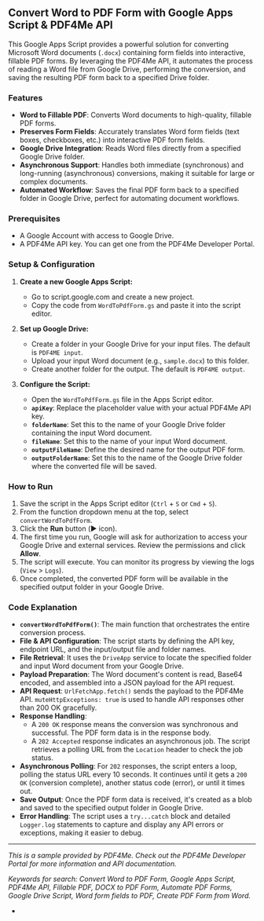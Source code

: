 ## Convert Word to PDF Form with Google Apps Script & PDF4Me API

This Google Apps Script provides a powerful solution for converting Microsoft Word documents (`.docx`) containing form fields into interactive, fillable PDF forms. By leveraging the PDF4Me API, it automates the process of reading a Word file from Google Drive, performing the conversion, and saving the resulting PDF form back to a specified Drive folder.

### Features

*   **Word to Fillable PDF**: Converts Word documents to high-quality, fillable PDF forms.
*   **Preserves Form Fields**: Accurately translates Word form fields (text boxes, checkboxes, etc.) into interactive PDF form fields.
*   **Google Drive Integration**: Reads Word files directly from a specified Google Drive folder.
*   **Asynchronous Support**: Handles both immediate (synchronous) and long-running (asynchronous) conversions, making it suitable for large or complex documents.
*   **Automated Workflow**: Saves the final PDF form back to a specified folder in Google Drive, perfect for automating document workflows.

### Prerequisites

*   A Google Account with access to Google Drive.
*   A PDF4Me API key. You can get one from the PDF4Me Developer Portal.

### Setup & Configuration

1.  **Create a new Google Apps Script:**
    *   Go to script.google.com and create a new project.
    *   Copy the code from `WordToPdfForm.gs` and paste it into the script editor.

2.  **Set up Google Drive:**
    *   Create a folder in your Google Drive for your input files. The default is `PDF4ME input`.
    *   Upload your input Word document (e.g., `sample.docx`) to this folder.
    *   Create another folder for the output. The default is `PDF4ME output`.

3.  **Configure the Script:**
    *   Open the `WordToPdfForm.gs` file in the Apps Script editor.
    *   **`apiKey`**: Replace the placeholder value with your actual PDF4Me API key.
    *   **`folderName`**: Set this to the name of your Google Drive folder containing the input Word document.
    *   **`fileName`**: Set this to the name of your input Word document.
    *   **`outputFileName`**: Define the desired name for the output PDF form.
    *   **`outputFolderName`**: Set this to the name of the Google Drive folder where the converted file will be saved.

### How to Run

1.  Save the script in the Apps Script editor (`Ctrl` + `S` or `Cmd` + `S`).
2.  From the function dropdown menu at the top, select `convertWordToPdfForm`.
3.  Click the **Run** button (▶️ icon).
4.  The first time you run, Google will ask for authorization to access your Google Drive and external services. Review the permissions and click **Allow**.
5.  The script will execute. You can monitor its progress by viewing the logs (`View` > `Logs`).
6.  Once completed, the converted PDF form will be available in the specified output folder in your Google Drive.

### Code Explanation

*   **`convertWordToPdfForm()`**: The main function that orchestrates the entire conversion process.
*   **File & API Configuration**: The script starts by defining the API key, endpoint URL, and the input/output file and folder names.
*   **File Retrieval**: It uses the `DriveApp` service to locate the specified folder and input Word document from your Google Drive.
*   **Payload Preparation**: The Word document's content is read, Base64 encoded, and assembled into a JSON payload for the API request.
*   **API Request**: `UrlFetchApp.fetch()` sends the payload to the PDF4Me API. `muteHttpExceptions: true` is used to handle API responses other than 200 OK gracefully.
*   **Response Handling**:
    *   A `200 OK` response means the conversion was synchronous and successful. The PDF form data is in the response body.
    *   A `202 Accepted` response indicates an asynchronous job. The script retrieves a polling URL from the `Location` header to check the job status.
*   **Asynchronous Polling**: For `202` responses, the script enters a loop, polling the status URL every 10 seconds. It continues until it gets a `200 OK` (conversion complete), another status code (error), or until it times out.
*   **Save Output**: Once the PDF form data is received, it's created as a blob and saved to the specified output folder in Google Drive.
*   **Error Handling**: The script uses a `try...catch` block and detailed `Logger.log` statements to capture and display any API errors or exceptions, making it easier to debug.

---

*This is a sample provided by PDF4Me. Check out the PDF4Me Developer Portal for more information and API documentation.*

*Keywords for search: Convert Word to PDF Form, Google Apps Script, PDF4Me API, Fillable PDF, DOCX to PDF Form, Automate PDF Forms, Google Drive Script, Word form fields to PDF, Create PDF Form from Word.*






























































































































































































































































































































































-